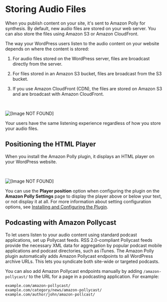 # Storing Audio Files<a name="pollycast"></a>

When you publish content on your site, it's sent to Amazon Polly for synthesis\. By default, new audio files are stored on your web server\. You can also store the files using Amazon S3 or Amazon CloudFront\. 

The way your WordPress users listen to the audio content on your website depends on where the content is stored: 

1. For audio files stored on the WordPress server, files are broadcast directly from the server\.

1. For files stored in an Amazon S3 bucket, files are broadcast from the S3 bucket\. 

1. If you use Amazon CloudFront \(CDN\), the files are stored on Amazon S3 and are broadcast with Amazon CloudFront\. 

 

![\[Image NOT FOUND\]](http://docs.aws.amazon.com/polly/latest/dg/images/chart.png)

Your users have the same listening experience regardless of how you store your audio files\. 

## Positioning the HTML Player<a name="pollycast-html"></a>

When you install the Amazon Polly plugin, it displays an HTML player on your WordPress website\.

 

![\[Image NOT FOUND\]](http://docs.aws.amazon.com/polly/latest/dg/images/htmlplayer.png)

You can use the **Player position** option when configuring the plugin on the **Amazon Polly Settings** page to display the player above or below your text, or not display it at all\. For more information about setting configuration options, see [Installing and Configuring the Plugin](plugin-install.md#wp-install)\.

## Podcasting with Amazon Pollycast<a name="pollycast-podcast"></a>

To let users listen to your audio content using standard podcast applications, set up Pollycast feeds\. RSS 2\.0\-compliant Pollycast feeds provide the necessary XML data for aggregation by popular podcast mobile applications and podcast directories, such as iTunes\. The Amazon Polly plugin automatically adds Amazon Pollycast endpoints to all WordPress archive URLs\. This lets you syndicate both site\-wide or targeted podcasts\. 

You can also add Amazon Pollycast endpoints manually by adding `/amazon-pollycast/` to the URL for a page in a podcasting application\. For example:

```
example.com/amazon-pollycast/
example.com/category/news/amazon-pollycast/
example.com/author/john/amazon-pollcast/
```